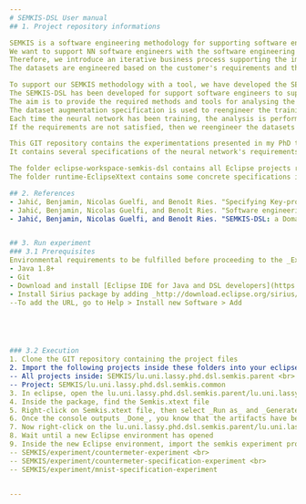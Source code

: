 ```yaml
---
# SEMKIS-DSL User manual
## 1. Project repository informations

SEMKIS is a software engineering methodology for supporting software engineers to engineer deep learning datasets for developing improved neural networks (NN).
We want to support NN software engineers with the software engineering principles in order to produce high-quality neural networks.
Therefore, we introduce an iterative business process supporting the improvement of neural networks via dataset augmentation.
The datasets are engineered based on the customer's requirements and the neural network's recognition skills (key-properties) acquired during the training.

To support our SEMKIS methodology with a tool, we have developed the SEMKIS-toolseet, consisting of a textual editor and the SEMKIS domain-specific language (SEMKIS-DSL).
The SEMKIS-DSL has been developed for support software engineers to support the specification of the requirements and key-properties of neural networks.
The aim is to provide the required methods and tools for analysing the neural network's key-properties and customer's requirements in order to determine and specify a dataset augmentation.
The dataset augmentation specification is used to reengineer the training and testing dataset for improving the neural network during another training.
Each time the neural network has been training, the analysis is performed in order to verify the satisfaction of the reuqirements.
If the requirements are not satisfied, then we reengineer the datasets and retrain the neural network.

This GIT repository contains the experimentations presented in my PhD thesis presenting the SEMKIS methodology.
It contains several specifications of the neural network's requirements and key-properties.

The folder eclipse-workspace-semkis-dsl contains all Eclipse projects related to the SEMKIS-DSL grammar.
The folder runtime-EclipseXtext contains some concrete specifications in the context of the MNIST (recognition of handwritten digits) and meter counter (recognition of the meter counter state) case studies.

## 2. References
- Jahić, Benjamin, Nicolas Guelfi, and Benoît Ries. "Specifying Key-properties to Improve the Recognition Skills of Neural Networks." Proceedings of the 2020 European Symposium on Software Engineering. 2020.
- Jahić, Benjamin, Nicolas Guelfi, and Benoît Ries. "Software engineering for dataset augmentation using generative adversarial networks." 2019 IEEE 10th International Conference on Software Engineering and Service Science (ICSESS). IEEE, 2019.	
- Jahić, Benjamin, Nicolas Guelfi, and Benoît Ries. "SEMKIS-DSL: a Domain-Specific Language for Specifying Neural Network's Key-Properties." Lassy, Technical Report, 2021.


## 3. Run experiment
### 3.1 Prerequisites
Environmental requirements to be fulfilled before proceeding to the _Execution_.
- Java 1.8+
- Git
- Download and install [Eclipse IDE for Java and DSL developers](https://www.eclipse.org/downloads/packages/)
- Install Sirius package by adding _http://download.eclipse.org/sirius/updates/releases/6.6.0/2020-09_ to your Eclipse installation to reach the update site of Sirius <br>
--To add the URL, go to Help > Install new Software > Add





### 3.2 Execution
1. Clone the GIT repository containing the project files
2. Import the following projects inside these folders into your eclipse environment: <br>
-- All projects inside: SEMKIS/lu.uni.lassy.phd.dsl.semkis.parent <br>
-- Project: SEMKIS/lu.uni.lassy.phd.dsl.semkis.common
3. In eclipse, open the lu.uni.lassy.phd.dsl.semkis.parent/lu.uni.lassy.phd.dsl.semkis/src/lu.uni.lassy.phd.dsl.semkis package contained in lu.uni.lassy.phd.dsl.semkis.parent 
4. Inside the package, find the Semkis.xtext file
5. Right-click on Semkis.xtext file, then select _Run as_ and _Generate Xtext Artifacts_
6. Once the console outputs _Done_, you know that the artifacts have been generated
7. Now right-click on the lu.uni.lassy.phd.dsl.semkis.parent/lu.uni.lassy.phd.dsl.semkis package, then select _Run as_ and Eclipse Application
8. Wait until a new Eclipse environment has opened
9. Inside the new Eclipse environment, import the semkis experiment project folders:<br>
-- SEMKIS/experiment/countermeter-experiment <br>
-- SEMKIS/experiment/countermeter-specification-experiment <br>
-- SEMKIS/experiment/mnist-specification-experiment


---
```

